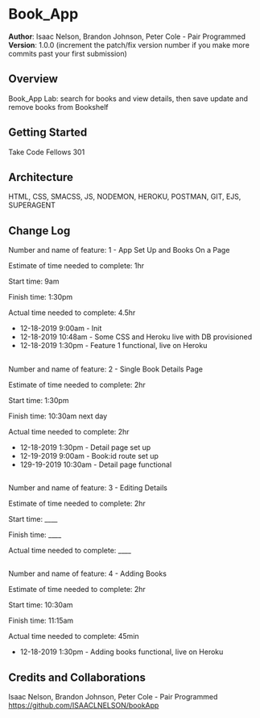 # Book_App

**Author**: Isaac Nelson, Brandon Johnson, Peter Cole - Pair Programmed  
**Version**: 1.0.0 (increment the patch/fix version number if you make more commits past your first submission)

## Overview

Book_App Lab: search for books and view details, then save update and remove books from Bookshelf

## Getting Started

Take Code Fellows 301

## Architecture

HTML, CSS, SMACSS, JS, NODEMON, HEROKU, POSTMAN, GIT, EJS, SUPERAGENT

## Change Log

Number and name of feature: 1 - App Set Up and Books On a Page

Estimate of time needed to complete: 1hr

Start time: 9am

Finish time: 1:30pm

Actual time needed to complete: 4.5hr

- 12-18-2019 9:00am - Init
- 12-18-2019 10:48am - Some CSS and Heroku live with DB provisioned
- 12-18-2019 1:30pm - Feature 1 functional, live on Heroku

## 

Number and name of feature: 2 - Single Book Details Page

Estimate of time needed to complete: 2hr

Start time: 1:30pm

Finish time: 10:30am next day

Actual time needed to complete: 2hr

- 12-18-2019 1:30pm - Detail page set up
- 12-19-2019 9:00am - Book:id route set up
- 129-19-2019 10:30am - Detail page functional

## 

Number and name of feature: 3 - Editing Details

Estimate of time needed to complete: 2hr

Start time: ____

Finish time: ____

Actual time needed to complete: ____

## 

Number and name of feature: 4 - Adding Books

Estimate of time needed to complete: 2hr

Start time: 10:30am

Finish time: 11:15am

Actual time needed to complete: 45min

- 12-18-2019 1:30pm - Adding books functional, live on Heroku

## Credits and Collaborations

Isaac Nelson, Brandon Johnson, Peter Cole - Pair Programmed  
https://github.com/ISAACLNELSON/bookApp
